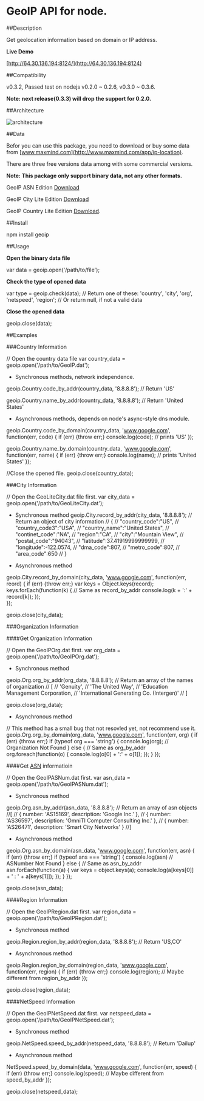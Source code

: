 GeoIP API for node.
===================


##Description

Get geolocation information based on domain or IP address.

__Live Demo__

[http://64.30.136.194:8124/](http://64.30.136.194:8124)


##Compatibility

v0.3.2, Passed test on nodejs v0.2.0 ~ 0.2.6, v0.3.0 ~ 0.3.6.

__Note: next release(0.3.3)  will drop the support for 0.2.0.__


##Architecture

![architecture](https://github.com/kuno/GeoIP/raw/master/misc/architecture.png)


##Data

Befor you can use this package, you need to download or buy some data from [www.maxmind.com](http://www.maxmind.com/app/ip-location).

There are three free versions data among with some commercial versions.

__Note: This package only support binary data, not any other formats.__

GeoIP ASN Edition [Download](http://geolite.maxmind.com/download/geoip/database/asnum/GeoIPASNum.dat.gz)  

GeoIP City Lite Edition [Download](http://geolite.maxmind.com/download/geoip/database/GeoLiteCity.dat.gz)  

GeoIP Country Lite Edition [Download](http://geolite.maxmind.com/download/geoip/database/GeoLiteCountry/GeoIP.dat.gz).



##Install

npm install geoip


##Usage

__Open the binary data file__

var data = geoip.open('/path/to/file');

__Check the type of opened data__

var type = geoip.check(data);
// Return one of these: 'country', 'city', 'org', 'netspeed', 'region';
// Or return null, if not a valid data

__Close the opened data__

geoip.close(data);

##Examples

###Country Information

// Open the country data file
var country_data = geoip.open('/path/to/GeoIP.dat');

- Synchronous methods, network independence.

geoip.Country.code_by_addr(country_data, '8.8.8.8'); // Return 'US'

geoip.Country.name_by_addr(country_data, '8.8.8.8'); // Return  'United States'

- Asynchronous methods, depends on node's async-style dns module.

geoip.Country.code_by_domain(country_data, 'www.google.com', function(err, code) {
    if (err) {throw err;}
    console.log(code);  // prints 'US'
    });

geoip.Country.name_by_domain(country_data, 'www.google.com', function(err, name) {
    if (err) {throw err;}
    console.log(name);  // prints 'United States'
    });

//Close the opened file.
geoip.close(country_data);



###City Information

// Open the GeoLiteCity.dat file first.
var city_data = geoip.open('/path/to/GeoLiteCity.dat');

- Synchronous method
geoip.City.record_by_addr(city_data, '8.8.8.8');
// Return an object of city information
// {
//  "country_code":"US",
//  "country_code3":"USA",
//  "country_name":"United States",
//  "continet_code":"NA",
//  "region":"CA",
//  "city":"Mountain View",
//  "postal_code":"94043",
//  "latitude":37.41919999999999,
//  "longitude":-122.0574,
//  "dma_code":807,
//  "metro_code":807,
//  "area_code":650
//  }    

- Asynchronous method

geoip.City.record_by_domain(city_data, 'www.google.com', function(err, reord) {
    if (err) {throw err;}
    var keys = Object.keys(record);
    keys.forEach(function(k) {  // Same as record_by_addr
      console.log(k + ':' + record[k]);
      });   
    });

geoip.close(city_data);


###Organization Information

####Get Organization Information

// Open the GeoIPOrg.dat first.
var org_data = geoip.open('/path/to/GeoIPOrg.dat');

- Synchronous method

geoip.Org.org_by_addr(org_data, '8.8.8.8');
// Return an array of the names of organization
// [
// 'Genuity',
// 'The United Way',
// 'Education Management Corporation,
// 'International Generating Co. (Intergen)'
// ]    

geoip.close(org_data);

- Asynchronous method

// This method has a small bug that not resovled yet, not recommend use it.
geoip.Org.org_by_domain(org_data, 'www.google.com', function(err, org) {
    if (err) {throw err;}
    if (typeof org === 'string') {
    console.log(org);  // Organization Not Found
    } else {  // Same as org_by_addr
    org.foreach(function(o) {
      console.log(o[0] + ':' + o[1]);
      });
    }
    });


####Get [ASN](http://www.apnic.net/services/services-apnic-provides/helpdesk/faqs/asn-faqs) informatioin

// Open the GeoIPASNum.dat first.
var asn_data = geoip.open('/path/to/GeoIPASNum.dat');

- Synchronous method

geoip.Org.asn_by_addr(asn_data, '8.8.8.8');
// Return an array of asn objects
//[ 
//  { number: 'AS15169', description: 'Google Inc.' },
//  { number: 'AS36597', description: 'OmniTI Computer Consulting Inc.' },
//  { number: 'AS26471', description: 'Smart City Networks' } 
//]

- Asynchronous method

geoip.Org.asn_by_domain(asn_data, 'www.google.com', function(err, asn) {
    if (err) {throw err;}
    if (typeof ans === 'string') {
    console.log(asn)  // ASNumber Not Found
    } else {  // Same as asn_by_addr
    asn.forEach(function(a) {
      var keys = object.keys(a);
      console.log(a[keys[0]] + ' : ' + a[keys[1]]);
      });
    }
    });

geoip.close(asn_data);


####Region Information

// Open the GeoIPRegion.dat first.
var region_data = geoip.open('/path/to/GeoIPRegion.dat');

- Synchronous method

geoip.Region.region_by_addr(region_data, '8.8.8.8');  // Return 'US,CO'

- Asynchronous method

geoip.Region.region_by_domain(region_data, 'www.google.com', function(err, region) {
    if (err) {throw err;}
    console.log(region);  // Maybe different from region_by_addr
    });

geoip.close(region_data);


####NetSpeed Information

// Open the GeoIPNetSpeed.dat first.
var netspeed_data = geoip.open('/path/to/GeoIPNetSpeed.dat');

- Synchronous method

geoip.NetSpeed.speed_by_addr(netspeed_data, '8.8.8.8');  // Return 'Dailup'

- Asynchronous method

NetSpeed.speed_by_domain(data, 'www.google.com', function(err, speed) {
    if (err) {throw err;}
    console.log(speed);  // Maybe different from speed_by_addr
    });

geoip.close(netspeed_data);
